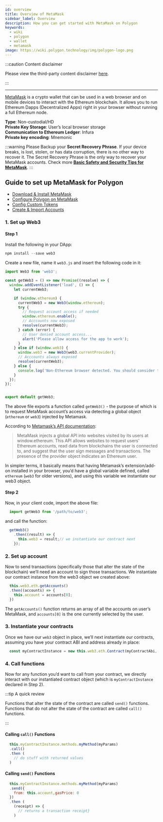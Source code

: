 ```yaml
---
id: overview
title: Overview of MetaMask
sidebar_label: Overview
description: How you can get started with MetaMask on Polygon
keywords:
  - wiki
  - polygon
  - wallet
  - metamask
image: https://wiki.polygon.technology/img/polygon-logo.png
---
```


:::caution Content disclaimer

Please view the third-party content disclaimer [<ins>here</ins>](https://github.com/0xPolygon/wiki/blob/master/CONTENT_DISCLAIMER.md).

:::

---

[MetaMask](https://metamask.io/) is a crypto wallet that can be used in a web browser and on mobile devices to interact with the Ethereum blockchain. It allows you to run Ethereum Dapps (Decentralized Apps) right in your browser without running a full Ethereum node.

**Type**: Non-custodial/HD <br/>
**Private Key Storage**: User’s local browser storage <br/>
**Communication to Ethereum Ledger**: Infura <br/>
**Private key encoding**: Mnemonic <br/>

:::warning
 Please Backup your **Secret Recovery Phrase**. If your device breaks, is lost, stolen, or has data corruption, there is no other way to recover it. The Secret Recovery Phrase is the only way to recover your MetaMask accounts. Check more **[<ins>Basic Safety and Security Tips for MetaMask</ins>](https://metamask.zendesk.com/hc/en-us/articles/360015489591-Basic-Safety-and-Security-Tips-for-MetaMask)**.
:::

## Guide to set up MetaMask for Polygon

* [Download & Install MetaMask](/tools/wallets/metamask/tutorial-metamask.md)
* [Configure Polygon on MetaMask](/tools/wallets/metamask/config-polygon-on-metamask.md)
* [Config Custom Tokens](/tools/wallets/metamask/custom-tokens.md)
* [Create & Import Accounts](/tools/wallets/metamask/multiple-accounts.md)

### 1. Set up Web3

#### Step 1

Install the following in your DApp:

  ```javascript
  npm install --save web3
  ```

Create a new file, name it `web3.js` and insert the following code in it:

  ```javascript
  import Web3 from 'web3';

  const getWeb3 = () => new Promise((resolve) => {
    window.addEventListener('load', () => {
      let currentWeb3;

      if (window.ethereum) {
        currentWeb3 = new Web3(window.ethereum);
        try {
          // Request account access if needed
          window.ethereum.enable();
          // Acccounts now exposed
          resolve(currentWeb3);
        } catch (error) {
          // User denied account access...
          alert('Please allow access for the app to work');
        }
      } else if (window.web3) {
        window.web3 = new Web3(web3.currentProvider);
        // Acccounts always exposed
        resolve(currentWeb3);
      } else {
        console.log('Non-Ethereum browser detected. You should consider trying MetaMask!');
      }
    });
  });


  export default getWeb3;
  ```

The above file exports a function called `getWeb3()` - the purpose of which is to request MetaMask account’s access via detecting a global object (`ethereum` or `web3`) injected by Metamask.

According to [Metamask’s API documentation](https://docs.metamask.io/guide/ethereum-provider.html#upcoming-provider-changes):

> MetaMask injects a global API into websites visited by its users at window.ethereum. This API allows websites to request users' Ethereum accounts, read data from blockchains the user is connected to, and suggest that the user sign messages and transactions. The presence of the provider object indicates an Ethereum user.

In simpler terms, it basically means that having Metamask’s extension/add-on installed in your browser, you’d have a global variable defined, called `ethereum` (`web3` for older versions), and using this variable we instantiate our web3 object.

#### Step 2

Now, in your client code, import the above file:

```js
  import getWeb3 from '/path/to/web3';
```

and call the function:

```js
  getWeb3()
    .then((result) => {
      this.web3 = result;// we instantiate our contract next
    });
```

### 2. Set up account

Now to send transactions (specifically those that alter the state of the blockchain) we’ll need an account to sign those transactions. We instantiate our contract instance from the web3 object we created above:

```js
  this.web3.eth.getAccounts()
  .then((accounts) => {
    this.account = accounts[0];
  })
```

The `getAccounts()` function returns an array of all the accounts on user’s MetaMask, and `accounts[0]` is the one currently selected by the user.

### 3. Instantiate your contracts

Once we have our `web3` object in place, we’ll next instantiate our contracts, assuming you have your contract ABI and address already in place:

```js
  const myContractInstance = new this.web3.eth.Contract(myContractAbi, myContractAddress)
```

### 4. Call functions

Now for any function you’d want to call from your contract, we directly interact with our instantiated contract object (which is `myContractInstance` declared in Step 2).

:::tip A quick review

Functions that alter the state of the contract are called `send()` functions.
Functions that do not alter the state of the contract are called `call()` functions.

:::

#### Calling `call()` Functions

```js
  this.myContractInstance.methods.myMethod(myParams)
  .call()
  .then (
    // do stuff with returned values
  )
```

#### Calling `send()` Functions

```js
  this.myContractInstance.methods.myMethod(myParams)
  .send({
    from: this.account,gasPrice: 0
  })
  .then (
    (receipt) => {
      // returns a transaction receipt}
    )
```
